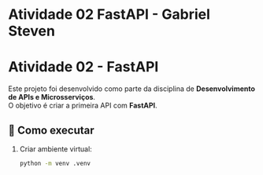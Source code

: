 ﻿# Atividade 02 FastAPI - Gabriel Steven
# Atividade 02 - FastAPI

Este projeto foi desenvolvido como parte da disciplina de **Desenvolvimento de APIs e Microsserviços**.  
O objetivo é criar a primeira API com **FastAPI**.

## 🚀 Como executar
1. Criar ambiente virtual:
   ```bash
   python -m venv .venv

